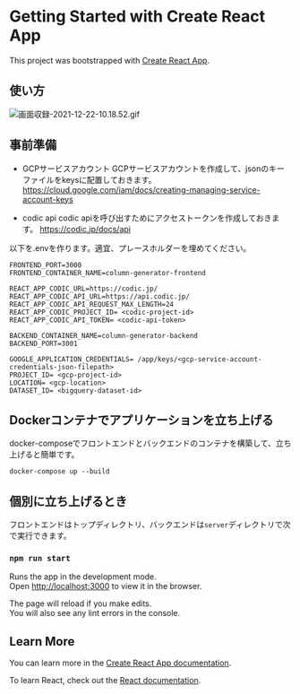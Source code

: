 # Getting Started with Create React App

This project was bootstrapped with [Create React App](https://github.com/facebook/create-react-app).

## 使い方

![画面収録-2021-12-22-10.18.52.gif](https://qiita-image-store.s3.ap-northeast-1.amazonaws.com/0/636318/78e502c5-d4fd-5e1e-9963-9449d4526082.gif)

## 事前準備

* GCPサービスアカウント
GCPサービスアカウントを作成して、jsonのキーファイルをkeysに配置しておきます。
https://cloud.google.com/iam/docs/creating-managing-service-account-keys

* codic api
codic apiを呼び出すためにアクセストークンを作成しておきます。
https://codic.jp/docs/api

以下を.envを作ります。適宜、プレースホルダーを埋めてください。

```
FRONTEND_PORT=3000
FRONTEND_CONTAINER_NAME=column-generator-frontend

REACT_APP_CODIC_URL=https://codic.jp/
REACT_APP_CODIC_API_URL=https://api.codic.jp/
REACT_APP_CODIC_API_REQUEST_MAX_LENGTH=24
REACT_APP_CODIC_PROJECT_ID= <codic-project-id>
REACT_APP_CODIC_API_TOKEN= <codic-api-token>

BACKEND_CONTAINER_NAME=column-generator-backend
BACKEND_PORT=3001

GOOGLE_APPLICATION_CREDENTIALS= /app/keys/<gcp-service-account-credentials-json-filepath>
PROJECT_ID= <gcp-project-id>
LOCATION= <gcp-location>
DATASET_ID= <bigquery-dataset-id>
```

## Dockerコンテナでアプリケーションを立ち上げる

docker-composeでフロントエンドとバックエンドのコンテナを構築して、立ち上げると簡単です。
```
docker-compose up --build
```

## 個別に立ち上げるとき

フロントエンドはトップディレクトリ、バックエンドは`server`ディレクトリで次で実行できます。

### `npm run start`

Runs the app in the development mode.\
Open [http://localhost:3000](http://localhost:3000) to view it in the browser.

The page will reload if you make edits.\
You will also see any lint errors in the console.

## Learn More

You can learn more in the [Create React App documentation](https://facebook.github.io/create-react-app/docs/getting-started).

To learn React, check out the [React documentation](https://reactjs.org/).
